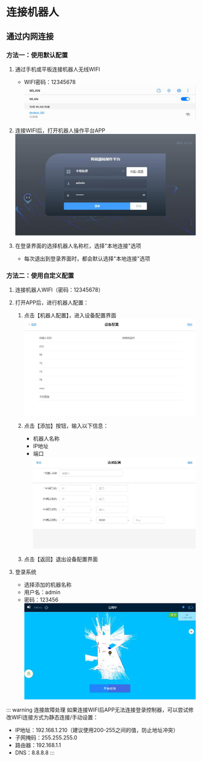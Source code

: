 # 连接机器人

## 通过内网连接

### 方法一：使用默认配置

1. 通过手机或平板连接机器人无线WIFI
   - WIFI密码：12345678
   ![WIFI连接](/images/app/image1.png)

2. 连接WIFI后，打开机器人操作平台APP
   ![打开APP](/images/app/image2.png)

3. 在登录界面的选择机器人名称栏，选择"本地连接"选项
   - 每次退出到登录界面时，都会默认选择"本地连接"选项

### 方法二：使用自定义配置

1. 连接机器人WIFI（密码：12345678）

2. 打开APP后，进行机器人配置：
   1. 点击【机器人配置】，进入设备配置界面
      ![设备配置](/images/app/image3.png)
   
   2. 点击【添加】按钮，输入以下信息：
      - 机器人名称
      - IP地址
      - 端口
      ![添加设备](/images/app/image4.png)

   3. 点击【返回】退出设备配置界面

3. 登录系统
   - 选择添加的机器名称
   - 用户名：admin
   - 密码：123456
   ![APP首页](/images/app/image5.png)

::: warning 连接故障处理
如果连接WIFI后APP无法连接登录控制器，可以尝试修改WIFI连接方式为静态连接/手动设置：
- IP地址：192.168.1.210（建议使用200-255之间的值，防止地址冲突）
- 子网掩码：255.255.255.0
- 路由器：192.168.1.1
- DNS：8.8.8.8
::: 